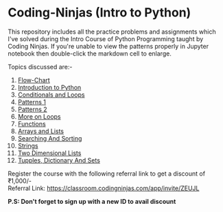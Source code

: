 # Coding-Ninjas (Intro to Python)
This repository includes all the practice problems and assignments which I've solved during the Intro Course of Python Programming taught by Coding Ninjas. 
If you're unable to view the patterns properly in Jupyter notebook then double-click the markdown cell to enlarge. 

Topics discussed are:-
1) [Flow-Chart](https://github.com/BabaMalik/Coinding-NInjas-Introduction-to-Python/blob/master/1%20Flow-Chart)
2) [Introduction to Python](https://github.com/BabaMalik/Coding-Ninjas-Introduction-to-Python/tree/master/2%20Introduction%20to%20Python)
3) [Conditionals and Loops](https://github.com/BabaMalik/Coding-Ninjas-Introduction-to-Python/tree/master/3%20Conditionals%20and%20Loops)
4) [Patterns 1](https://github.com/BabaMalik/Coding-Ninjas-Introduction-to-Python/tree/master/4%20Patterns%201)
5) [Patterns 2](https://github.com/BabaMalik/Coding-Ninjas-Introduction-to-Python/tree/master/5%20Patterns%202)
6) [More on Loops](https://github.com/BabaMalik/Coding-Ninjas-Introduction-to-Python/tree/master/6%20More%20on%20Loops)
7) [Functions](https://github.com/BabaMalik/Coding-Ninjas-Introduction-to-Python/tree/master/7%20Functions)
8) [Arrays and Lists](https://github.com/BabaMalik/Coding-Ninjas-Introduction-to-Python/tree/master/8%20Arrays%20and%20Lists)
9) [Searching And Sorting](https://github.com/BabaMalik/Coding-Ninjas-Introduction-to-Python/tree/master/9%20Searching%20%26%20Sorting)
10) [Strings](https://github.com/BabaMalik/Coding-Ninjas-Introduction-to-Python/tree/master/10%20Strings)
11) [Two Dimensional Lists](https://github.com/BabaMalik/Coding-Ninjas-Introduction-to-Python/tree/master/11%20Two%20Dimensional%20Lists)
12) [Tupples, Dictionary And Sets](https://github.com/BabaMalik/Coding-Ninjas-Introduction-to-Python/tree/master/12%20Tupples%2C%20Dictionary%20And%20Sets)



Register the course with the following referral link to get a discount of ₹1,000/-    
Referral Link: https://classroom.codingninjas.com/app/invite/ZEUJL 

**P.S: Don't forget to sign up with a new ID to avail discount**
